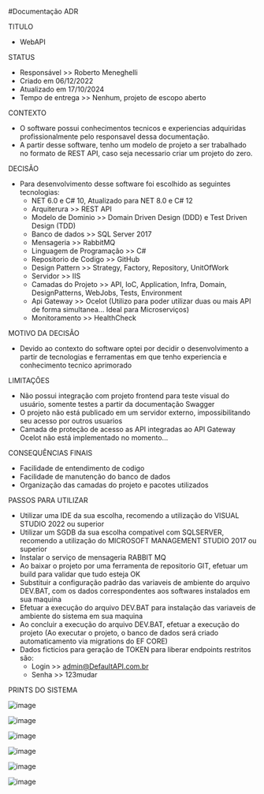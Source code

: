 #Documentação ADR

TITULO 
  - WebAPI

STATUS
  - Responsável >> Roberto Meneghelli
  - Criado em 06/12/2022
  - Atualizado em 17/10/2024
  - Tempo de entrega >> Nenhum, projeto de escopo aberto

CONTEXTO
  - O software possui conhecimentos tecnicos e experiencias adquiridas profissionalmente pelo responsavel dessa documentação.
  - A partir desse software, tenho um modelo de projeto a ser trabalhado no formato de REST API, caso seja necessario criar um projeto do zero.

DECISÃO
  - Para desenvolvimento desse software foi escolhido as seguintes tecnologias:
    - NET 6.0 e C# 10, Atualizado para NET 8.0 e C# 12
    - Arquiterura >> REST API
    - Modelo de Dominio >> Domain Driven Design (DDD) e Test Driven Design (TDD) 
    - Banco de dados >> SQL Server 2017
    - Mensageria >> RabbitMQ
    - Linguagem de Programação >> C#
    - Repositorio de Codigo >> GitHub
    - Design Pattern >> Strategy, Factory, Repository, UnitOfWork
    - Servidor >> IIS
    - Camadas do Projeto >> API, IoC, Application, Infra, Domain, DesignPatterns, WebJobs, Tests, Environment
    - Api Gateway >> Ocelot (Utilizo para poder utilizar duas ou mais API de forma simultanea... Ideal para Microserviços)
    - Monitoramento >> HealthCheck
    
MOTIVO DA DECISÂO
  - Devido ao contexto do software optei por decidir o desenvolvimento a partir de tecnologias e ferramentas em que tenho experiencia e conhecimento tecnico aprimorado
    
LIMITAÇÔES
  - Não possui integração com projeto frontend para teste visual do usuário, somente testes a partir da documentação Swagger
  - O projeto não está publicado em um servidor externo, impossibilitando seu acesso por outros usuarios
  - Camada de proteção de acesso as API integradas ao API Gateway Ocelot não está implementado no momento...
    
CONSEQUÊNCIAS FINAIS
  - Facilidade de entendimento de codigo
  - Facilidade de manutenção do banco de dados
  - Organização das camadas do projeto e pacotes utilizados

PASSOS PARA UTILIZAR
  - Utilizar uma IDE da sua escolha, recomendo a utilização do VISUAL STUDIO 2022 ou superior
  - Utilizar um SGDB da sua escolha compativel com SQLSERVER, recomendo a utilização do MICROSOFT MANAGEMENT STUDIO 2017 ou superior
  - Instalar o serviço de mensageria RABBIT MQ
  - Ao baixar o projeto por uma ferramenta de repositorio GIT, efetuar um build para validar que tudo esteja OK
  - Substituir a configuração padrão das variaveis de ambiente do arquivo DEV.BAT, com os dados correspondentes aos softwares instalados em sua maquina
  - Efetuar a execução do arquivo DEV.BAT para instalação das variaveis de ambiente do sistema em sua maquina
  - Ao concluir a execução do arquivo DEV.BAT, efetuar a execução do projeto (Ao executar o projeto, o banco de dados será criado automaticamento via migrations do EF CORE)
  - Dados ficticios para geração de TOKEN para liberar endpoints restritos são:
    - Login >> admin@DefaultAPI.com.br
    - Senha >> 123mudar

PRINTS DO SISTEMA

![image](https://github.com/user-attachments/assets/c1d0822e-d38f-47ef-849d-5c6cf86de45a)

![image](https://github.com/user-attachments/assets/a884a10b-cbda-4c8f-835b-6acdede4b6dd)

![image](https://github.com/user-attachments/assets/eab1b29c-869e-4d0f-adb4-19eab68f881b)

![image](https://github.com/user-attachments/assets/83a0bb88-86ff-456d-9687-7a95a8e60137)

![image](https://github.com/user-attachments/assets/b7a7c033-b052-46f8-97ec-fcab3e46fda3)

![image](https://github.com/user-attachments/assets/4176b6fd-bef3-452f-af28-718462022f69)





